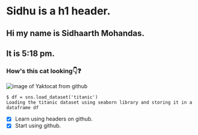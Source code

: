 # Sidhu is a h1 header.
## Hi my name is Sidhaarth Mohandas.
## It is 5:18 pm.
### How's this cat looking👇❓  
![image of Yaktocat from github](https://octodex.github.com/images/yaktocat.png)

```
$ df = sns.load_dataset('titanic')
Loading the titanic dataset using seaborn library and storing it in a dataframe df

```
- [x] Learn using headers on github.
- [x] Start using github.

